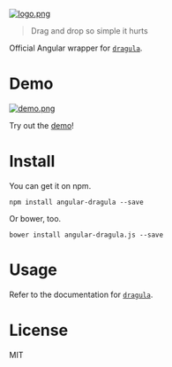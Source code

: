 [![logo.png][3]][2]

> Drag and drop so simple it hurts

Official Angular wrapper for [`dragula`][4].

# Demo

[![demo.png][1]][2]

Try out the [demo][2]!

# Install

You can get it on npm.

```shell
npm install angular-dragula --save
```

Or bower, too.

```shell
bower install angular-dragula.js --save
```

# Usage

Refer to the documentation for [`dragula`][4].

# License

MIT

[1]: https://github.com/bevacqua/angular-dragula/blob/master/resources/demo.png
[2]: http://bevacqua.github.io/angular-dragula/
[3]: https://github.com/bevacqua/angular-dragula/blob/master/resources/logo.png
[4]: https://github.com/bevacqua/dragula

